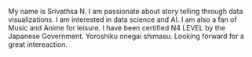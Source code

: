 My name is Srivathsa N.
I am passionate about story telling through data visualizations.
I am interested in data science and AI.
I am also a fan of Music and Anime for leisure.
I have been certified N4 LEVEL by the Japanese Government.
Yoroshiku onegai shimasu.
Looking forward for a great intereaction.

<!---
SrivathsaNadig/SrivathsaNadig is a ✨ special ✨ repository because its `README.md` (this file) appears on your GitHub profile.
You can click the Preview link to take a look at your changes.
--->
